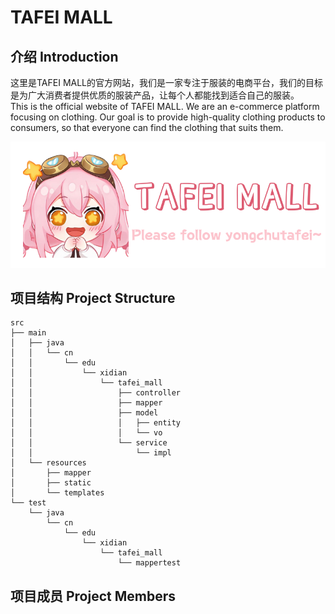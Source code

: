 # TAFEI MALL
## 介绍 Introduction

这里是TAFEI MALL的官方网站，我们是一家专注于服装的电商平台，我们的目标是为广大消费者提供优质的服装产品，让每个人都能找到适合自己的服装。\
This is the official website of TAFEI MALL. We are an e-commerce platform focusing on clothing. Our goal is to provide high-quality clothing products to consumers, so that everyone can find the clothing that suits them.

![img.png](doc/resources/img.png)


## 项目结构 Project Structure

```
src
├── main
│   ├── java
│   │   └── cn
│   │       └── edu
│   │           └── xidian
│   │               └── tafei_mall
│   │                   ├── controller
│   │                   ├── mapper
│   │                   ├── model
│   │                   │   ├── entity
│   │                   │   └── vo
│   │                   └── service
│   │                       └── impl
│   └── resources
│       ├── mapper
│       ├── static
│       └── templates
└── test
    └── java
        └── cn
            └── edu
                └── xidian
                    └── tafei_mall
                        └── mappertest

```



## 项目成员 Project Members
